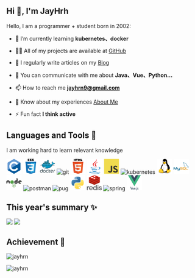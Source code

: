 ## Hi 👋, I'm JayHrh

Hello, I am a programmer + student born in 2002:

- 🌱 I’m currently learning **kubernetes、docker**

- 👨‍💻 All of my projects are available at [GitHub](https://github.com/JayHrn)

- 📝 I regularly write articles on my [Blog](https://blog.jayhrn.cn)

- 💬 You can communicate with me about **Java、Vue、Python...**

- 📫 How to reach me **jayhrn9@gmail.com**

- 📄 Know about my experiences [About Me](https://blog.jayhrn.cn/about/)

- ⚡ Fun fact **I think active**

## Languages and Tools 🎯

I am working hard to learn relevant knowledge

<p align="left"> 
  <span> 
    <img src="https://raw.githubusercontent.com/devicons/devicon/master/icons/c/c-original.svg" alt="c" width="40" height="40"/> 
  </span> 
  <span> 
    <img src="https://raw.githubusercontent.com/devicons/devicon/master/icons/css3/css3-original-wordmark.svg" alt="css3" width="40" height="40"/> 
  </span> 
  <span> 
    <img src="https://raw.githubusercontent.com/devicons/devicon/master/icons/docker/docker-original-wordmark.svg" alt="docker" width="40" height="40"/> 
  </span> 
  <span> 
    <img src="https://www.vectorlogo.zone/logos/git-scm/git-scm-icon.svg" alt="git" width="40" height="40"/> 
  </span> 
  <span> 
    <img src="https://raw.githubusercontent.com/devicons/devicon/master/icons/html5/html5-original-wordmark.svg" alt="html5" width="40" height="40"/> 
  </span> 
  <span> 
    <img src="https://raw.githubusercontent.com/devicons/devicon/master/icons/java/java-original.svg" alt="java" width="40" height="40"/> 
  </span> 
  <span> 
    <img src="https://raw.githubusercontent.com/devicons/devicon/master/icons/javascript/javascript-original.svg" alt="javascript" width="40" height="40"/> 
  </span> 
  <span> 
    <img src="https://www.vectorlogo.zone/logos/kubernetes/kubernetes-icon.svg" alt="kubernetes" width="40" height="40"/> 
  </span> 
  <span> 
    <img src="https://raw.githubusercontent.com/devicons/devicon/master/icons/linux/linux-original.svg" alt="linux" width="40" height="40"/> 
  </span> 
  <span> 
    <img src="https://raw.githubusercontent.com/devicons/devicon/master/icons/mysql/mysql-original-wordmark.svg" alt="mysql" width="40" height="40"/> 
  </span> 
  <span> 
    <img src="https://raw.githubusercontent.com/devicons/devicon/master/icons/nodejs/nodejs-original-wordmark.svg" alt="nodejs" width="40" height="40"/> 
  </span> 
  <span> 
    <img src="https://www.vectorlogo.zone/logos/getpostman/getpostman-icon.svg" alt="postman" width="40" height="40"/> 
  </span> 
  <span> 
    <img src="https://cdn.worldvectorlogo.com/logos/pug.svg" alt="pug" width="40" height="40"/> 
  </span> 
  <span> 
    <img src="https://raw.githubusercontent.com/devicons/devicon/master/icons/python/python-original.svg" alt="python" width="40" height="40"/> 
  </span> 
  <span> 
    <img src="https://raw.githubusercontent.com/devicons/devicon/master/icons/redis/redis-original-wordmark.svg" alt="redis" width="40" height="40"/> 
  </span> 
  <span> 
    <img src="https://www.vectorlogo.zone/logos/springio/springio-icon.svg" alt="spring" width="40" height="40"/> 
  </span> 
  <span> 
    <img src="https://raw.githubusercontent.com/devicons/devicon/master/icons/vuejs/vuejs-original-wordmark.svg" alt="vuejs" width="40" height="40"/> 
  </span> 
</p>

## This year's summary ✨
<p>
<img align="" height="137px" src="https://github-readme-stats.vercel.app/api?username=jayhrn&hide_title=true&hide_border=true&show_icons=true&include_all_commits=true&line_height=21&bg_color=0,EC6C6C,FFD479,FFFC79,73FA79&theme=graywhite&locale=cn" />
<img align="" height="137px" src="https://github-readme-stats.vercel.app/api/top-langs/?username=jayhrn&hide_title=true&hide_border=true&layout=compact&bg_color=0,73FA79,73FDFF,D783FF&theme=graywhite&locale=cn" />
</p>

## Achievement 🎉
<p align="left"> <a href="https://github.com/ryo-ma/github-profile-trophy" style="text-decoration: none;"><img src="https://github-profile-trophy.vercel.app/?username=jayhrn" alt="jayhrn"/></a></p>

<p align="left"> <img src="https://komarev.com/ghpvc/?username=jayhrn&label=Profile%20views&color=0e75b6&style=flat" alt="jayhrn"/></p>
